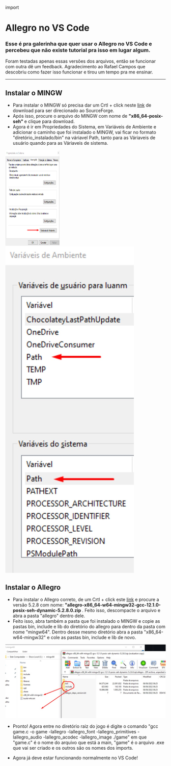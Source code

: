 import
# Allegro no VS Code


<h3> Esse é pra galerinha que quer usar o Allegro no VS Code e percebeu que não existe tutorial pra isso em lugar algum. </h3>



Foram testadas apenas essas versões dos arquivos, então se funcionar com outra dê um feedback. Agradecimento ao Rafael Campos que descobriu como fazer isso funcionar e tirou um tempo pra me ensinar.


-------------------------------------------------------------------------------------------------------

 ## Instalar o MINGW


- Para instalar o MINGW só precisa dar um Crtl + click neste <a href="https://sourceforge.net/projects/mingw-w64/files" target="blank" >link</a> de download para ser direcionado ao SourceForge. 
- Após isso, procure o arquivo do MINGW com nome de <b> "x86_64-posix-seh" </b> e clique para download. 
- Agora é ir em Propriedades do Sistema, em Variáveis de Ambiente e adicionar o caminho que foi instalado o MINGW, vai ficar no formato "diretório_instalado/bin" na váriavel Path, tanto para as Váriaveis de usuário quando para as Váriaveis de sistema. 
<div className="bloco-imagens"> 
    <img className="img1" src="./img/vSistema.png" width=170 height=300>
    <img className="img2" src="./img/vAmbiente.jpg">
</div>


## Instalar o Allegro

- Para instalar o Allegro correto, de um Crtl + click este <a href="https://github.com/liballeg/allegro5/releases" target="blank" >link</a> e procure a versão 5.2.8 com nome: <b> "allegro-x86_64-w64-mingw32-gcc-12.1.0-posix-seh-dynamic-5.2.8.0.zip </b>. Feito isso, descompacte o arquivo e abra a pasta "allegro" dentro dele.
- Feito isso, abra também a pasta que foi instalado o MINGW e copie as pastas bin, include e lib do diretório do allegro para dentro da pasta com nome "mingw64". Dentro desse mesmo diretório abra a pasta "x86_64-w64-mingw32" e cole as pastas bin, include e lib de novo. 

<div className="bloco-imagens"> 
    <img className="img3" src="./img/pastas.jpg">
</div>

- Pronto! Agora entre no diretório raiz do jogo é digite o comando "gcc game.c -o game -lallegro -lallegro_font -lallegro_primitives -lallegro_audio -lallegro_acodec -lallegro_image
./game" em que "game.c" é o nome do arquivo que está a main, "game" é o arquivo .exe que vai ser criado e os outros são os nomes dos imports.

- Agora já deve estar funcionando normalmente no VS Code!

<style> 
.bloco-imagens{    
    
    display: flex;    
}
</style>
